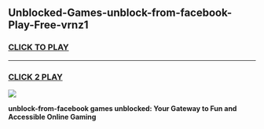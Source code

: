 
## Unblocked-Games-unblock-from-facebook-Play-Free-vrnz1
<h3>
<a href="https://premium76.site?title=unblock-from-facebook&ref=21A">CLICK TO PLAY</a></h3>
<hr>

<h3>
<a href="https://premium76.site?title=unblock-from-facebook&ref=21A">CLICK 2 PLAY</a>
  
</h3>

<a href="https://premium76.site?title=unblock-from-facebook&ref=21A"><img src="https://clearcache.store/games.png"></a>


**unblock-from-facebook games unblocked: Your Gateway to Fun and Accessible Online Gaming**

